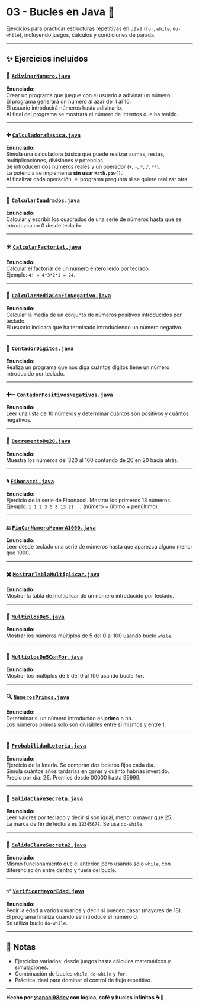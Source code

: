 # 03 - Bucles en Java 🔁

Ejercicios para practicar estructuras repetitivas en Java (`for`, `while`, `do-while`), incluyendo juegos, cálculos y condiciones de parada.

---

## ✨ Ejercicios incluidos

### 🎯 [`AdivinarNumero.java`](AdivinarNumero.java)  
**Enunciado:**  
Crear un programa que juegue con el usuario a adivinar un número.  
El programa generará un número al azar del 1 al 10.  
El usuario introducirá números hasta adivinarlo.  
Al final del programa se mostrará el número de intentos que ha tenido.

---

### ➕ [`CalculadoraBasica.java`](CalculadoraBasica.java)  
**Enunciado:**  
Simula una calculadora básica que puede realizar sumas, restas, multiplicaciones, divisiones y potencias.  
Se introducen dos números reales y un operador (`+`, `-`, `*`, `/`, `**`).  
La potencia se implementa **sin usar `Math.pow()`**.  
Al finalizar cada operación, el programa pregunta si se quiere realizar otra.

---

### 🔢 [`CalcularCuadrados.java`](CalcularCuadrados.java)  
**Enunciado:**  
Calcular y escribir los cuadrados de una serie de números hasta que se introduzca un 0 desde teclado.

---

### ✳️ [`CalcularFactorial.java`](CalcularFactorial.java)  
**Enunciado:**  
Calcular el factorial de un número entero leído por teclado.  
Ejemplo: `4! = 4*3*2*1 = 24`.

---

### 🧮 [`CalcularMediaConFinNegativo.java`](CalcularMediaConFinNegativo.java)  
**Enunciado:**  
Calcular la media de un conjunto de números positivos introducidos por teclado.  
El usuario indicará que ha terminado introduciendo un número negativo.

---

### 🔢 [`ContadorDigitos.java`](ContadorDigitos.java)  
**Enunciado:**  
Realiza un programa que nos diga cuántos dígitos tiene un número introducido por teclado.

---

### ➕➖ [`ContadorPositivosNegativos.java`](ContadorPositivosNegativos.java)  
**Enunciado:**  
Leer una lista de 10 números y determinar cuántos son positivos y cuántos negativos.

---

### 🔽 [`DecrementoDe20.java`](DecrementoDe20.java)  
**Enunciado:**  
Muestra los números del 320 al 160 contando de 20 en 20 hacia atrás.

---

### 🌀 [`Fibonacci.java`](Fibonacci.java)  
**Enunciado:**  
Ejercicio de la serie de Fibonacci. Mostrar los primeros 13 números.  
Ejemplo: `1 1 2 3 5 8 13 21...` (número = último + penúltimo).

---

### 🔚 [`FinConNumeroMenorA1000.java`](FinConNumeroMenorA1000.java)  
**Enunciado:**  
Leer desde teclado una serie de números hasta que aparezca alguno menor que 1000.

---

### ✖️ [`MostrarTablaMultiplicar.java`](MostrarTablaMultiplicar.java)  
**Enunciado:**  
Mostrar la tabla de multiplicar de un número introducido por teclado.

---

### 🔁 [`MultiplosDe5.java`](MultiplosDe5.java)  
**Enunciado:**  
Mostrar los números múltiplos de 5 del 0 al 100 usando bucle `while`.

---

### 🔁 [`MultiplosDe5ConFor.java`](MultiplosDe5ConFor.java)  
**Enunciado:**  
Mostrar los múltiplos de 5 del 0 al 100 usando bucle `for`.

---

### 🔍 [`NumerosPrimos.java`](NumerosPrimos.java)  
**Enunciado:**  
Determinar si un número introducido es **primo** o no.  
Los números primos solo son divisibles entre sí mismos y entre 1.

---

### 🎲 [`ProbabilidadLoteria.java`](ProbabilidadLoteria.java)  
**Enunciado:**  
Ejercicio de la lotería. Se compran dos boletos fijos cada día.  
Simula cuántos años tardarías en ganar y cuánto habrías invertido.  
Precio por día: 2€. Premios desde 00000 hasta 99999.

---

### 🔐 [`SalidaClaveSecreta.java`](SalidaClaveSecreta.java)  
**Enunciado:**  
Leer valores por teclado y decir si son igual, menor o mayor que 25.  
La marca de fin de lectura es `12345678`. Se usa `do-while`.

---

### 🔐 [`SalidaClaveSecreta2.java`](SalidaClaveSecreta2.java)  
**Enunciado:**  
Mismo funcionamiento que el anterior, pero usando solo `while`, con diferenciación entre dentro y fuera del bucle.

---

### ✅ [`VerificarMayorEdad.java`](VerificarMayorEdad.java)  
**Enunciado:**  
Pedir la edad a varios usuarios y decir si pueden pasar (mayores de 18).  
El programa finaliza cuando se introduce el número 0.  
Se utiliza bucle `do-while`.

---

## 🧠 Notas

- Ejercicios variados: desde juegos hasta cálculos matemáticos y simulaciones.
- Combinación de bucles `while`, `do-while` y `for`.
- Práctica ideal para dominar el control de flujo repetitivo.

---

**Hecho por [@anacl98dev](https://github.com/anacl98dev) con lógica, café y bucles infinitos ☕️🔁**

